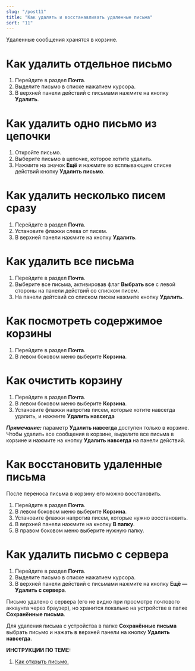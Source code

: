 ```yaml
---
slug: "/post11"
title: "Как удалять и восстанавливать удаленные письма"
sort: "11"
---
```


Удаленные сообщения хранятся в корзине.

# Как удалить отдельное письмо  

1. Перейдите в раздел **Почта**.  
2. Выделите письмо в списке нажатием курсора.  
3. В верхней панели действий с письмами нажмите на кнопку **Удалить**.  

# Как удалить одно письмо из цепочки

1. Откройте письмо.
2. Выберите письмо в цепочке, которое хотите удалить.
3. Нажмите на значок **Ещё** и нажмите во всплывающем списке действий кнопку **Удалить письмо**.


#  Как удалить несколько писем сразу

1. Перейдите в раздел **Почта**.
2. Установите флажки слева от писем.
3. В верхней панели нажмите на кнопку **Удалить**.

# Как удалить все письма 

1. Перейдите в раздел **Почта**.
2. Выберите все письма, активировав флаг **Выбрать все** с левой стороны на панели действий со списком писем.
3. На панели дейтсвий со списком писем нажмите кнопку **Удалить**.

# Как посмотреть содержимое корзины
1. Перейдите в раздел **Почта**.
2. В левом боковом меню  выберите **Корзина**.

# Как очистить корзину

1. Перейдите в раздел **Почта**.
2. В левом боковом меню  выберите  **Корзина**.
3. Установите флажки напротив писем, которые хотите навсегда удалить, и нажмите **Удалить навсегда**  

***Примечание:*** параметр **Удалить навсегда** доступен только в корзине. 
Чтобы удалить все сообщения в корзине, выделите все письма в корзине и нажмите на кнопку **Удалить навсегда** на панели действий.

# Как восстановить удаленные письма

После переноса письма в корзину его можно восстановить.  

1. Перейдите в раздел **Почта**.
2. В левом боковом меню  выберите  **Корзина**.
3. Установите флажки напротив писем, которые нужно восстановить.
4. В верхней панели нажмите на кнопку **В папку**.
5. В правом боковом меню выберите нужную папку.  

# Как удалить письмо с сервера

1. Перейдите в раздел **Почта**.  
2. Выделите письмо в списке нажатием курсора.  
3. В верхней панели действий с письмами нажмите на кнопку **Ещё — Удалить с сервера**. 
   
Письмо удалено с сервера (его не видно при просмотре почтового аккаунта через браузер), но хранится локально на устройстве в папке **Сохранённые письма**. 

Для удаления письма с устройства в папке **Сохранённые письма** выбрать письмо и нажать в верхней панели на кнопку **Удалить навсегда**.

**ИНСТРУКЦИИ ПО ТЕМЕ:**  
1. [Как открыть письмо.](https://docs.cryptoarm.ru/06-v3.2/003-mail/04-view-mail)   